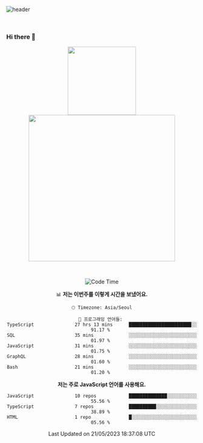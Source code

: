 ![header](https://capsule-render.vercel.app/api?type=waving&amp;color=timeGradient&amp;height=300&amp;section=header&amp;animation=fadeIn&amp;fontSize=55&amp;fontAlignY=40&amp;text=thornewater%20Github&amp;descSize=30)

<br>


### Hi there 👋

<div align="center">
   <p display="inline">
    <a href="https://github.com/thornewater">
     <img height="180" src="https://github-readme-stats.vercel.app/api?username=thornewater&theme=radical&show_icons=true" />
     <img width="386" src="https://github-readme-stats.vercel.app/api/top-langs/?username=thornewater&layout=compact&theme=radical&show_icons=true" />
    </a>
  </p>





<br>


<!--START_SECTION:waka-->
![Code Time](http://img.shields.io/badge/Code%20Time-337%20hrs%2024%20mins-blue)

📊 **저는 이번주를 이렇게 시간을 보냈어요.** 

```text
🕑︎ Timezone: Asia/Seoul

💬 프로그래밍 언어들: 
TypeScript               27 hrs 13 mins      ███████████████████████░░   91.17 % 
SQL                      35 mins             ░░░░░░░░░░░░░░░░░░░░░░░░░   01.97 % 
JavaScript               31 mins             ░░░░░░░░░░░░░░░░░░░░░░░░░   01.75 % 
GraphQL                  28 mins             ░░░░░░░░░░░░░░░░░░░░░░░░░   01.60 % 
Bash                     21 mins             ░░░░░░░░░░░░░░░░░░░░░░░░░   01.20 % 
```

**저는 주로 JavaScript 언어를 사용해요.** 

```text
JavaScript               10 repos            ██████████████░░░░░░░░░░░   55.56 % 
TypeScript               7 repos             ██████████░░░░░░░░░░░░░░░   38.89 % 
HTML                     1 repo              █░░░░░░░░░░░░░░░░░░░░░░░░   05.56 % 
```




 Last Updated on 21/05/2023 18:37:08 UTC
<!--END_SECTION:waka-->


<!--
**thornewater/thornewater** is a ✨ _special_ ✨ repository because its `README.md` (this file) appears on your GitHub profile.

Here are some ideas to get you started:

- 🔭 I’m currently working on ...
- 🌱 I’m currently learning ...
- 👯 I’m looking to collaborate on ...
- 🤔 I’m looking for help with ...
- 💬 Ask me about ...
- 📫 How to reach me: ...
- 😄 Pronouns: ...
- ⚡ Fun fact: ...
-->
